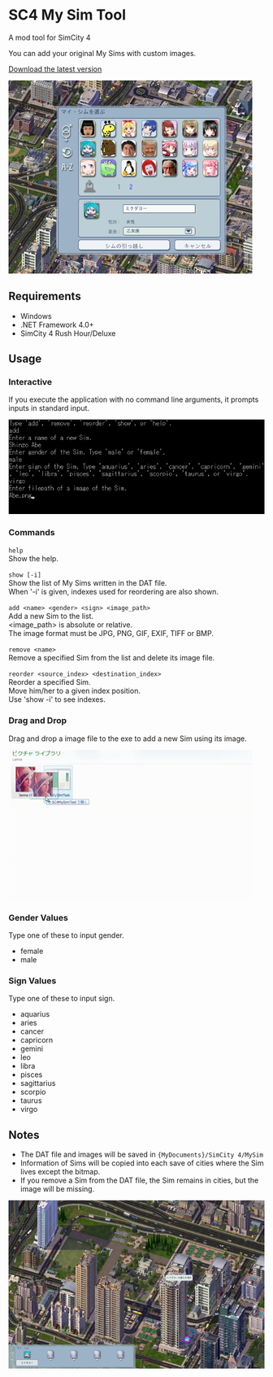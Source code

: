 # SC4 My Sim Tool

A mod tool for SimCity 4

You can add your original My Sims with custom images.

[Download the latest version](https://github.com/curegit/sc4-my-sim-tool/releases/)

![My Sim View](Screenshots/MySims.png)

## Requirements

- Windows
- .NET Framework 4.0+
- SimCity 4 Rush Hour/Deluxe

## Usage

### Interactive

If you execute the application with no command line arguments, it prompts inputs in standard input.

![Abe Stdin Example](Screenshots/Abe.png)

### Commands

`help`  
Show the help.

`show [-i]`  
Show the list of My Sims written in the DAT file.  
When '-i' is given, indexes used for reordering are also shown.

`add <name> <gender> <sign> <image_path>`  
Add a new Sim to the list.  
<image_path> is absolute or relative.  
The image format must be JPG, PNG, GIF, EXIF, TIFF or BMP.

`remove <name>`  
Remove a specified Sim from the list and delete its image file.

`reorder <source_index> <destination_index>`  
Reorder a specified Sim.  
Move him/her to a given index position.  
Use 'show -i' to see indexes.

### Drag and Drop

Drag and drop a image file to the exe to add a new Sim using its image.

![Lenna DD Example](Screenshots/Lenna.gif)

### Gender Values

Type one of these to input gender.

- female
- male

### Sign Values

Type one of these to input sign.

- aquarius
- aries
- cancer
- capricorn
- gemini
- leo
- libra
- pisces
- sagittarius
- scorpio
- taurus
- virgo

## Notes

- The DAT file and images will be saved in `{MyDocuments}/SimCity 4/MySim`
- Information of Sims will be copied into each save of cities where the Sim lives except the bitmap.
- If you remove a Sim from the DAT file, the Sim remains in cities, but the image will be missing.

![Miku Lives](Screenshots/Living.png)
